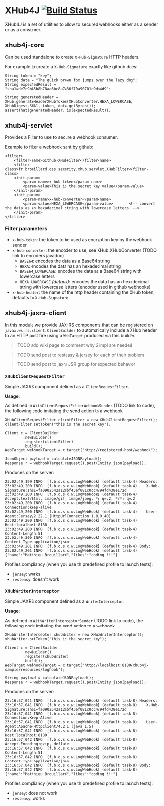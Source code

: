 # XHub4J [![Build Status](https://travis-ci.org/McFoggy/xhub4j.svg?branch=master)](https://travis-ci.org/McFoggy/xhub4j)

XHub4J is a set of utilities to allow to secured webhooks either as a sender or as a consumer.

## xhub4j-core

Can be used standalone to create `X-Hub-Signature` HTTP headers.

For example to create a `X-Hub-Signature` exactly like github does:

```
String token = "key";
String data = "The quick brown fox jumps over the lazy dog";
String expectedResult = "sha1=de7c9b85b8b78aa6bc8a7a36f70a90701c9db4d9";

String generatedHeader = XHub.generateHeaderXHubToken(XHubConverter.HEXA_LOWERCASE, XHubDigest.SHA1, token, data.getBytes());
assertThat(generatedHeader, is(expectedResult));
```

## xhub4j-servlet

Provides a Filter to use to secure a webhook consumer.

Example to filter a webhook sent by github:

```
<filter>
    <filter-name>Github-XHubFilter</filter-name>
    <filter-class>fr.brouillard.oss.security.xhub.servlet.XHubFilter</filter-class>
    <init-param>
        <param-name>x-hub-token</param-name>
        <param-value>This is the secret key value</param-value>
    </init-param>
    <init-param>
        <param-name>x-hub-converter</param-name>
        <param-value>HEXA_LOWERCASE</param-value>       <!-- convert the data as an hexadecimal string with lowercase letters  -->
    </init-param>
</filter>
```

### Filter parameters

- `x-hub-token`: the token to be used as encryption key by the webhook sender
- `x-hub-converter`: the encoder to use, see XHub.XHubConverter (TODO link to encoders javadoc)
  - `BASE64`: encodes the data as a Base64 string
  - `HEXA`: encodes the data has an hexadecimal string
  - `BASE64_LOWERCASE`: encodes the data as a Base64 string with lowercase letters
  - `HEXA_LOWERCASE` _(default)_: encodes the data has an hexadecimal string with lowercase letters (encoder used in github webhooks)
- `x-hub-header`: the name of the http header containing the XHub token, defaults to `X-Hub-Signature`
 
## xhub4j-jaxrs-client

In this module we provide JAX-RS components that can be registered on `javax.ws.rs.client.ClientBuilder` to automatically include a XHub header to an HTTP post fire using a `WebTarget` produced via this builder.

> TODO add wiki page to comment why 2 impl are needed

> TODO send post to resteasy & jersey for each of their problem

> TODO send post to jaxrs JSR group for expected behavior

### `XHubClientRequestFilter`

Simple JAXRS component defined as a `ClientRequestFilter`.

**Usage**:

As defined in `WithClientRequestFilterWebhookSender` (TODO link to code), the following code imitating the send action to a webhook

```
XHubClientRequestFilter clientFilter = new XHubClientRequestFilter();
clientFilter.setToken("this is the secret key");

Client c = ClientBuilder
        .newBuilder()
        .register(clientFilter)
        .build();
WebTarget webhookTarget = c.target("http://registered-host/webhook");

JsonObject payload = calculateJSONPayload();
Response r = webhookTarget.request().post(Entity.json(payload));
```

Produces on the server:

```
23:02:49,199 INFO  [f.b.o.s.x.w.LogWebHook] (default task-4) Headers:
23:02:49,200 INFO  [f.b.o.s.x.w.LogWebHook] (default task-4) 	X-Hub-Signature:sha1=fa0902542a12dbf43ef081c0cc4794fd438e172d
23:02:49,200 INFO  [f.b.o.s.x.w.LogWebHook] (default task-4) 	Accept:text/html, image/gif, image/jpeg, *; q=.2, */*; q=.2
23:02:49,200 INFO  [f.b.o.s.x.w.LogWebHook] (default task-4) 	Connection:keep-alive
23:02:49,200 INFO  [f.b.o.s.x.w.LogWebHook] (default task-4) 	User-Agent:Jersey/2.22.1 (HttpUrlConnection 1.8.0_40)
23:02:49,200 INFO  [f.b.o.s.x.w.LogWebHook] (default task-4) 	Host:localhost:8180
23:02:49,200 INFO  [f.b.o.s.x.w.LogWebHook] (default task-4) 	Content-Length:51
23:02:49,200 INFO  [f.b.o.s.x.w.LogWebHook] (default task-4) 	Content-Type:application/json
23:02:49,201 INFO  [f.b.o.s.x.w.LogWebHook] (default task-4) Body:
23:02:49,201 INFO  [f.b.o.s.x.w.LogWebHook] (default task-4) {"name":"Matthieu Brouillard","likes":"coding !!!"}
```

Profiles compliancy (when you use th predefined profile to launch tests):

- `jersey`: works
- `resteasy`: doesn't work


### `XHubWriterInterceptor`

Simple JAXRS component defined as a `WriterInterceptor`.

**Usage**:

As defined in `WithWriterInterceptorSender` (TODO link to code), the following code imitating the send action to a webhook

```
XHubWriterInterceptor xhubWriter = new XHubWriterInterceptor();
xhubWriter.setToken("this is the secret key");

Client c = ClientBuilder
        .newBuilder()
        .register(xhubWriter)
        .build();
WebTarget webhookTarget = c.target("http://localhost:8180/xhub4j-sample/resources/loghook");

String payload = calculateJSONPayload();
Response r = webhookTarget.request().post(Entity.json(payload));
```

Produces on the server:

```
23:16:57,041 INFO  [f.b.o.s.x.w.LogWebHook] (default task-8) Headers:
23:16:57,041 INFO  [f.b.o.s.x.w.LogWebHook] (default task-8) 	X-Hub-Signature:sha1=fa0902542a12dbf43ef081c0cc4794fd438e172d
23:16:57,041 INFO  [f.b.o.s.x.w.LogWebHook] (default task-8) 	Connection:Keep-Alive
23:16:57,041 INFO  [f.b.o.s.x.w.LogWebHook] (default task-8) 	User-Agent:Apache-HttpClient/4.2.1 (java 1.5)
23:16:57,041 INFO  [f.b.o.s.x.w.LogWebHook] (default task-8) 	Host:localhost:8180
23:16:57,042 INFO  [f.b.o.s.x.w.LogWebHook] (default task-8) 	Accept-Encoding:gzip, deflate
23:16:57,042 INFO  [f.b.o.s.x.w.LogWebHook] (default task-8) 	Content-Length:51
23:16:57,042 INFO  [f.b.o.s.x.w.LogWebHook] (default task-8) 	Content-Type:application/json
23:16:57,042 INFO  [f.b.o.s.x.w.LogWebHook] (default task-8) Body:
23:16:57,042 INFO  [f.b.o.s.x.w.LogWebHook] (default task-8) {"name":"Matthieu Brouillard","likes":"coding !!!"}
```

Profiles compliancy (when you use th predefined profile to launch tests):

- `jersey`: does not work
- `resteasy`: works
